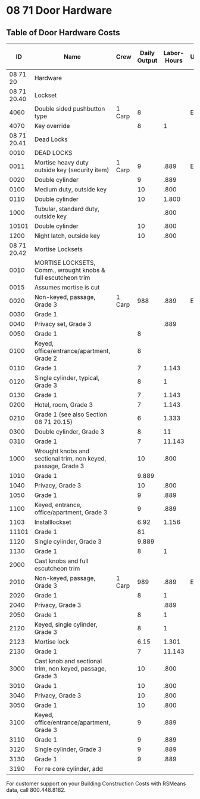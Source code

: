 # 08 71 Door Hardware

## Table of Door Hardware Costs

| ID         | Name                                                                 | Crew   | Daily Output | Labor-Hours | Unit  | Material | Labor   | Equipment | Total     | Total Incl O&P |
|------------|----------------------------------------------------------------------|--------|--------------|-------------|-------|----------|---------|-----------|-----------|----------------|
| 08 71 20   | Hardware                                                             |        |              |             |       |          |         |           |           |                |
| 08 71 20.40| Lockset                                                              |        |              |             |       |          |         |           |           |                |
| 4060       | Double sided pushbutton type                                         | 1 Carp | 8            |             | Ea.   | 300      | 56.50   |           | 356.50    | 415            |
| 4070       | Key override                                                         |        | 8            | 1           |       | 950      | 56.50   |           | 1,006.50  | 1,125          |
| 08 71 20.41| Dead Locks                                                           |        |              |             |       |          |         |           |           |                |
| 0010       | DEAD LOCKS                                                           |        |              |             |       |          |         |           |           |                |
| 0011       | Mortise heavy duty outside key (security item)                       | 1 Carp | 9            | .889        | Ea.   | 242      | 1055555 |           | 292       | 340            |
| 0020       | Double cylinder                                                      |        | 9            | .889        |       | 156      |         |           | 206       | 247            |
| 0100       | Medium duty, outside key                                             |        | 10           | .800        |       | 121      | 45      |           | 166       | 200            |
| 0110       | Double cylinder                                                      |        | 10           | 1.800       |       | 281      | 45      |           | 326       | 375            |
| 1000       | Tubular, standard duty, outside key                                  |        |              | .800        |       | 56.50    | 45      |           | 101.50    | 129            |
| 10101      | Double cylinder                                                      |        | 10           | .800        |       | 90       | 45      |           | 135       | 166            |
| 1200       | Night latch, outside key                                             |        | 10           | .800        |       | 156      | 45      |           | 201       | 239            |
| 08 71 20.42| Mortise Locksets                                                     |        |              |             |       |          |         |           |           |                |
| 0010       | MORTISE LOCKSETS, Comm., wrought knobs & full escutcheon trim        |        |              |             |       |          |         |           |           |                |
| 0015       | Assumes mortise is cut                                               |        |              |             |       |          |         |           |           |                |
| 0020       | Non-keyed, passage, Grade 3                                          | 1 Carp | 988          | .889        | Ea.   | 237      | 50      |           | 287       | 335            |
| 0030       | Grade 1                                                              |        |              |             |       | 395      | 56.50   |           | 451.50    | 515            |
| 0040       | Privacy set, Grade 3                                                 |        |              | .889        |       | 171      | 50      |           | 221       | 264            |
| 0050       | Grade 1                                                              |        | 8            |             |       | 385      | 56.50   |           | 441.50    | 510            |
| 0100       | Keyed, office/entrance/apartment, Grade 2                            |        | 8            |             |       | 255      | 56.50   |           | 311.50    | 365            |
| 0110       | Grade 1                                                              |        | 7            | 1.143       |       | 325      | 64.50   |           | 389.50    | 455            |
| 0120       | Single cylinder, typical, Grade 3                                    |        | 8            | 1           |       | 170      | 56.50   |           | 226.50    | 271            |
| 0130       | Grade 1                                                              |        | 7            | 1.143       |       | 420      | 64.50   |           | 484.50    | 555            |
| 0200       | Hotel, room, Grade 3                                                 |        | 7            | 1.143       |       | 192      | 64.50   |           | 256.50    | 310            |
| 0210       | Grade 1 (see also Section 08 71 20.15)                               |        | 6            | 1.333       |       | 560      | 75      |           | 635       | 725            |
| 0300       | Double cylinder, Grade 3                                             |        | 8            | 11          |       | 241      | 56.50   |           | 297.50    | 350            |
| 0310       | Grade 1                                                              |        | 7            | 11.143      |       | 585      | 64.50   |           | 649.50    | 740            |
| 1000       | Wrought knobs and sectional trim, non keyed, passage, Grade 3        |        | 10           | .800        |       | 139      | 45      |           | 184       | 220            |
| 1010       | Grade 1                                                              |        | 9.889        |             |       | 430      | 50      |           | 480       | 550            |
| 1040       | Privacy, Grade 3                                                     |        | 10           | .800        |       | 163      | 45      |           | 208       | 246            |
| 1050       | Grade 1                                                              |        | 9            | .889        |       | 485      | 50      |           | 535       | 605            |
| 1100       | Keyed, entrance, office/apartment, Grade 3                           |        | 9            | .889        |       | 235      | 50      |           | 285       | 335            |
| 1103       | Installlockset                                                       |        | 6.92         | 1.156       |       | 235      | 65      |           | 300       | 355            |
| 11101      | Grade 1                                                              |        | 81           |             |       | 555      | 56.50   |           | 611.50    | 695            |
| 1120       | Single cylinder, Grade 3                                             |        | 9.889        |             |       | 240      | 50      |           | 290       | 340            |
| 1130       | Grade 1                                                              |        | 8            | 1           |       | 510      | 56.50   |           | 566.50    | 650            |
| 2000       | Cast knobs and full escutcheon trim                                  |        |              |             |       |          |         |           |           |                |
| 2010       | Non-keyed, passage, Grade 3                                          | 1 Carp | 989          | .889        | Eo.   | 279      | 50      |           | 329       | 380            |
| 2020       | Grade 1                                                              |        | 8            | 1           |       | 460      | 56.50   |           | 516.50    | 590            |
| 2040       | Privacy, Grade 3                                                     |        |              | .889        |       | 345      | 50      |           | 395       | 455            |
| 2050       | Grade 1                                                              |        | 8            | 1           |       | 450      | 56.50   |           | 506.50    | 580            |
| 2120       | Keyed, single cylinder, Grade 3                                      |        | 8            | 1           |       | 515      | 56.50EFORD|           | 571.50    | 650            |
| 2123       | Mortise lock                                                         |        | 6.15         | 1.301       |       | 515      | 73      |           | 588       | 675            |
| 2130       | Grade 1                                                              |        | 7            | 11.143      |       | 550      | 64.50   |           | 614.50    | 695            |
| 3000       | Cast knob and sectional trim, non keyed, passage, Grade 3            |        | 10           | .800        |       | 222      | 45      |           | 267       | 310            |
| 3010       | Grade 1                                                              |        | 10           | .800        |       | 430      | 45      |           | 475       | 540            |
| 3040       | Privacy, Grade 3                                                     |        | 10           | .800        |       | 231      | 45      |           | 276       | 320            |
| 3050       | Grade 1                                                              |        | 10           | .800        |       | 480      | 45      |           | 525       | 590            |
| 3100       | Keyed, office/entrance/apartment, Grade 3                            |        | 9            | .889        |       | 262      | 50      |           | 312       | 365            |
| 3110       | Grade 1                                                              |        | 9            | .889        |       | 485      | 50      |           | 535       | 610            |
| 3120       | Single cylinder, Grade 3                                             |        | 9            | .889        |       | 274      | 50      |           | 324       | 375            |
| 3130       | Grade 1                                                              |        | 9            | .889        |       | 555      | 50      |           | 605       | 685            |
| 3190       | For re core cylinder, add                                            |        |              |             |       | 59       |         |           | 59        | 65             |

For customer support on your Building Construction Costs with RSMeans data, call 800.448.8182.